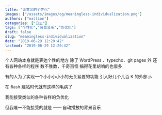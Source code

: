 ```yaml
---
title: "无意义的个性化"
images: ["/assets/images/og/meaningless-individualization.png"]
authors: ["eallion"]
categories: ["日志"]
tags: ["个性化","背景音乐","负优化"]
draft: false
slug: "meaningless-individualization"
date: "2019-06-29 12:20:42"
lastmod: "2019-06-29 12:20:42"
---
```


个人网站本身就是表达个性的地方
除了 WordPress 、typecho、git pages 外
还有各种各样的程序
数不胜数，千奇百怪
搞得花里胡哨的也很多

有的人为了实现一个小小小小小的无关紧要的功能
引入好几个几百 K 的外部 js

在 flash 建站时代就有这样的毛病了

我能接受类似的各种各样的负优化

但我唯一不能接受的就是 ——
自动播放的背景音乐
